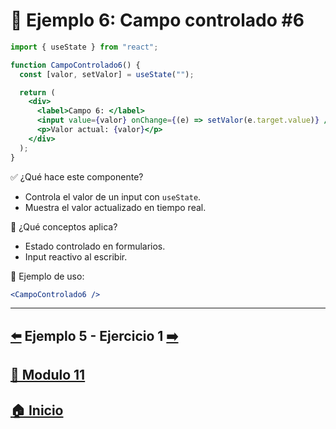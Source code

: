 # 🧪 Ejemplo 6: Campo controlado #6

```jsx
import { useState } from "react";

function CampoControlado6() {
  const [valor, setValor] = useState("");

  return (
    <div>
      <label>Campo 6: </label>
      <input value={valor} onChange={(e) => setValor(e.target.value)} />
      <p>Valor actual: {valor}</p>
    </div>
  );
}
```

✅ ¿Qué hace este componente?

* Controla el valor de un input con `useState`.
* Muestra el valor actualizado en tiempo real.

🧠 ¿Qué conceptos aplica?

* Estado controlado en formularios.
* Input reactivo al escribir.

📌 Ejemplo de uso:

```jsx
<CampoControlado6 />
```
---

## [⬅️](../Ejemplos/Ejemplo_5.md) Ejemplo 5 - Ejercicio 1 [➡️](../Ejercicios/Ejercicio_1.md) 
## [📄 Modulo 11](../Modulo_11.md)
## [🏠 Inicio](../../README.md)
